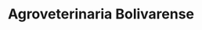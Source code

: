 ---
title: "Agroveterinaria Bolivarense"
url: /bolivar/agroveterinaria-bolivarense/
shop: Landwirtschaftlich
---